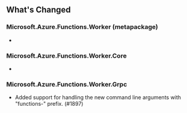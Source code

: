 ## What's Changed

<!-- Please add your release notes in the following format:
- My change description (#PR/#issue)
-->

### Microsoft.Azure.Functions.Worker (metapackage) <version>

- <entry>

### Microsoft.Azure.Functions.Worker.Core <version>

- <entry>

### Microsoft.Azure.Functions.Worker.Grpc <version>

- Added support for handling the new command line arguments with "functions-" prefix. (#1897)
